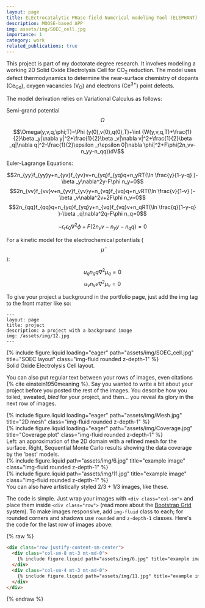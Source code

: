```yaml
---
layout: page
title: ELEctrocatalytic PHase-field Numerical modeling Tool (ELEPHANT)
description: MOOSE-based APP
img: assets/img/SOEC_cell.jpg
importance: 1
category: work
related_publications: true
---
```


This project is part of my doctorate degree research.
It involves modeling a working 2D Solid Oxide Electrolysis Cell for CO<sub>2</sub> reduction.
The model uses defect thermodynamics to determine the near-surface chemistry of dopants (Ce<sub>Gd</sub>), oxygen vacancies (V<sub>O</sub>) and electrons (Ce<sup>3+</sup>) point defects.

The model derivation relies on Variational Calculus as follows:

Semi-grand potential $$\Omega$$

$$\Omega(y,v,q,\phi;T)=\Phi (y(0),v(0),q(0),T)+\int (W(y,v,q,T)+\frac{1}{2}\beta _y|\nabla y|^2+\frac{1}{2}\beta _v|\nabla v|^2+\frac{1}{2}\beta _q|\nabla q|^2-\frac{1}{2}\epsilon _r\epsilon 0|\nabla \phi|^2+F\phi(2n_vv-n_yy-n_qq))dV$$

Euler-Lagrange Equations:

$$2n_{yy}f_{yy}y+n_{yv}f_{yv}v+n_{yq}f_{yq}q+n_yRT(\ln \frac{y}{1-y-q} )-\beta _y\nabla^2y-F\phi n_y=0$$
$$2n_{vv}f_{vv}v+n_{yv}f_{yv}y+n_{vq}f_{vq}q+n_vRT(\ln \frac{v}{1-v} )-\beta _v\nabla^2v+2F\phi n_v=0$$
$$2n_{qq}f_{qq}q+n_{yq}f_{yq}y+n_{vq}f_{vq}v+n_qRT(\ln \frac{q}{1-y-q} )-\beta _q\nabla^2q-F\phi n_q=0$$

$$ -\epsilon _r\epsilon _0\nabla ^2\phi+F(2n_vv-n_yy-n_qq)=0$$

For a kinetic model for the electrochemical potentials ($$\tilde{\mu}$$):

$$u_qn_qq\nabla^2\mu _q=0$$
$$u_vn_vv\nabla^2\mu _v=0$$

To give your project a background in the portfolio page, just add the img tag to the front matter like so:

    ---
    layout: page
    title: project
    description: a project with a background image
    img: /assets/img/12.jpg
    ---

<div class="row">
    <div class="col-sm mt-3 mt-md-0">
        {% include figure.liquid loading="eager" path="assets/img/SOEC_cell.jpg" title="SOEC layout" class="img-fluid rounded z-depth-1" %}
    </div>
</div>
<div class="caption">
    Solid Oxide Electrolysis Cell layout.
</div>

You can also put regular text between your rows of images, even citations {% cite einstein1950meaning %}.
Say you wanted to write a bit about your project before you posted the rest of the images.
You describe how you toiled, sweated, _bled_ for your project, and then... you reveal its glory in the next row of images.

<div class="row">
    <div class="col-sm-8 mt-3 mt-md-0">
        {% include figure.liquid loading="eager" path="assets/img/Mesh.jpg" title="2D mesh" class="img-fluid rounded z-depth-1" %}
    </div>
    <div class="col-sm-4 mt-3 mt-md-0">
        {% include figure.liquid loading="eager" path="assets/img/Coverage.jpg" title="Coverage plot" class="img-fluid rounded z-depth-1" %}
    </div>
</div>
<div class="caption">
    Left: an approximation of the 2D domain with a refined mesh for the surface. Right, Sequential Monte Carlo results showing the data coverage by the 'best' models.
</div>



<div class="row justify-content-sm-center">
    <div class="col-sm-8 mt-3 mt-md-0">
        {% include figure.liquid path="assets/img/6.jpg" title="example image" class="img-fluid rounded z-depth-1" %}
    </div>
    <div class="col-sm-4 mt-3 mt-md-0">
        {% include figure.liquid path="assets/img/11.jpg" title="example image" class="img-fluid rounded z-depth-1" %}
    </div>
</div>
<div class="caption">
    You can also have artistically styled 2/3 + 1/3 images, like these.
</div>

The code is simple.
Just wrap your images with `<div class="col-sm">` and place them inside `<div class="row">` (read more about the <a href="https://getbootstrap.com/docs/4.4/layout/grid/">Bootstrap Grid</a> system).
To make images responsive, add `img-fluid` class to each; for rounded corners and shadows use `rounded` and `z-depth-1` classes.
Here's the code for the last row of images above:

{% raw %}

```html
<div class="row justify-content-sm-center">
  <div class="col-sm-8 mt-3 mt-md-0">
    {% include figure.liquid path="assets/img/6.jpg" title="example image" class="img-fluid rounded z-depth-1" %}
  </div>
  <div class="col-sm-4 mt-3 mt-md-0">
    {% include figure.liquid path="assets/img/11.jpg" title="example image" class="img-fluid rounded z-depth-1" %}
  </div>
</div>
```

{% endraw %}

